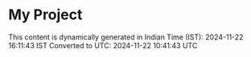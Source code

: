 # My Project

This content is dynamically generated in Indian Time (IST): 2024-11-22 16:11:43 IST
Converted to UTC: 2024-11-22 10:41:43 UTC

